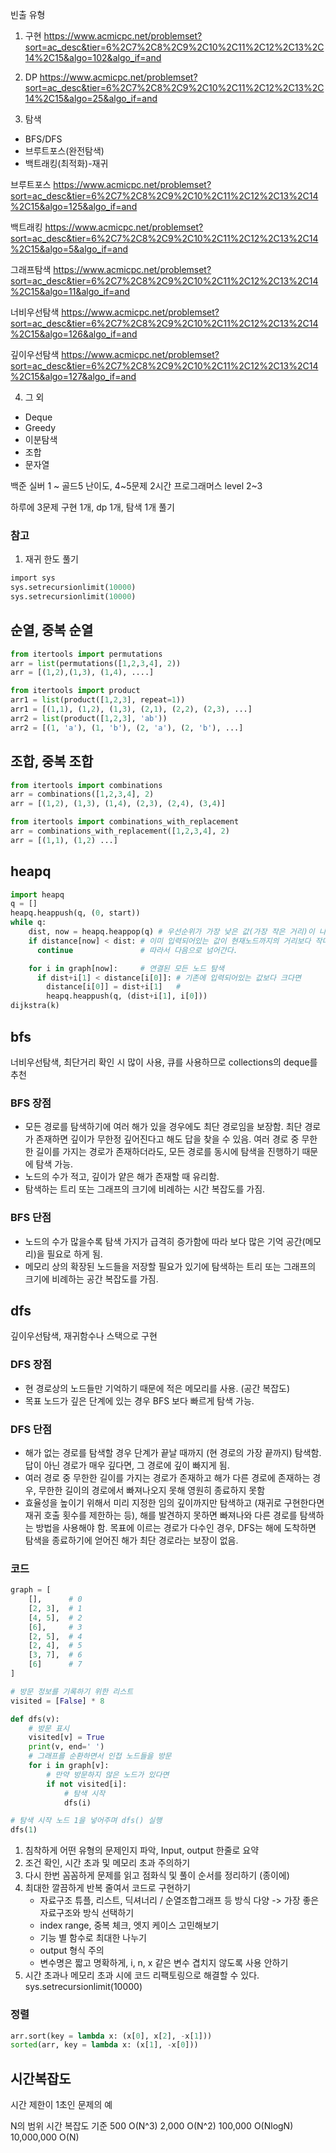 빈출 유형
1. 구현
https://www.acmicpc.net/problemset?sort=ac_desc&tier=6%2C7%2C8%2C9%2C10%2C11%2C12%2C13%2C14%2C15&algo=102&algo_if=and

2. DP
https://www.acmicpc.net/problemset?sort=ac_desc&tier=6%2C7%2C8%2C9%2C10%2C11%2C12%2C13%2C14%2C15&algo=25&algo_if=and

3. 탐색
- BFS/DFS
- 브루트포스(완전탐색)
- 백트래킹(최적화)-재귀

브루트포스
https://www.acmicpc.net/problemset?sort=ac_desc&tier=6%2C7%2C8%2C9%2C10%2C11%2C12%2C13%2C14%2C15&algo=125&algo_if=and

백트래킹
https://www.acmicpc.net/problemset?sort=ac_desc&tier=6%2C7%2C8%2C9%2C10%2C11%2C12%2C13%2C14%2C15&algo=5&algo_if=and

그래프탐색
https://www.acmicpc.net/problemset?sort=ac_desc&tier=6%2C7%2C8%2C9%2C10%2C11%2C12%2C13%2C14%2C15&algo=11&algo_if=and

너비우선탐색
https://www.acmicpc.net/problemset?sort=ac_desc&tier=6%2C7%2C8%2C9%2C10%2C11%2C12%2C13%2C14%2C15&algo=126&algo_if=and

깊이우선탐색
https://www.acmicpc.net/problemset?sort=ac_desc&tier=6%2C7%2C8%2C9%2C10%2C11%2C12%2C13%2C14%2C15&algo=127&algo_if=and

4. 그 외
- Deque
- Greedy
- 이분탐색
- 조합
- 문자열

백준 실버 1 ~ 골드5 난이도, 4~5문제 2시간
프로그래머스 level 2~3

하루에 3문제
구현 1개, dp 1개, 탐색 1개 풀기

### 참고
1. 재귀 한도 풀기
```python
​import sys     
sys.setrecursionlimit(10000) 
sys.setrecursionlimit(10000)
```



## 순열, 중복 순열
```python
from itertools import permutations
arr = list(permutations([1,2,3,4], 2))
arr = [(1,2),(1,3), (1,4), ....]

from itertools import product
arr1 = list(product([1,2,3], repeat=1))
arr1 = [(1,1), (1,2), (1,3), (2,1), (2,2), (2,3), ...]
arr2 = list(product([1,2,3], 'ab'))
arr2 = [(1, 'a'), (1, 'b'), (2, 'a'), (2, 'b'), ...]
```

##  조합, 중복 조합
```python
from itertools import combinations
arr = combinations([1,2,3,4], 2)
arr = [(1,2), (1,3), (1,4), (2,3), (2,4), (3,4)]

from itertools import combinations_with_replacement
arr = combinations_with_replacement([1,2,3,4], 2)
arr = [(1,1), (1,2) ...]
```

## heapq
```python
import heapq
q = []
heapq.heappush(q, (0, start))
while q:
    dist, now = heapq.heappop(q) # 우선순위가 가장 낮은 값(가장 작은 거리)이 나온다.
    if distance[now] < dist: # 이미 입력되어있는 값이 현재노드까지의 거리보다 작다면 이미 방문한 노드이다.
      continue               # 따라서 다음으로 넘어간다.

    for i in graph[now]:     # 연결된 모든 노드 탐색
      if dist+i[1] < distance[i[0]]: # 기존에 입력되어있는 값보다 크다면
        distance[i[0]] = dist+i[1]   #
        heapq.heappush(q, (dist+i[1], i[0]))
dijkstra(k)
```


## bfs 
너비우선탐색, 최단거리 확인 시 많이 사용, 큐를 사용하므로 collections의 deque를 추천
 
### BFS 장점
- 모든 경로를 탐색하기에 여러 해가 있을 경우에도 최단 경로임을 보장함.
최단 경로가 존재하면 깊이가 무한정 깊어진다고 해도 답을 찾을 수 있음.
여러 경로 중 무한한 길이를 가지는 경로가 존재하더라도, 모든 경로를 동시에 탐색을 진행하기 때문에 탐색 가능.
- 노드의 수가 적고, 깊이가 얕은 해가 존재할 때 유리함.
- 탐색하는 트리 또는 그래프의 크기에 비례하는 시간 복잡도를 가짐.

### BFS 단점
- 노드의 수가 많을수록 탐색 가지가 급격히 증가함에 따라 보다 많은 기억 공간(메모리)을 필요로 하게 됨.
- 메모리 상의 확장된 노드들을 저장할 필요가 있기에 탐색하는 트리 또는 그래프의 크기에 비례하는 공간 복잡도를 가짐.

## dfs
깊이우선탐색, 재귀함수나 스택으로 구현

### DFS 장점
- 현 경로상의 노드들만 기억하기 때문에 적은 메모리를 사용. (공간 복잡도)
- 목표 노드가 깊은 단계에 있는 경우 BFS 보다 빠르게 탐색 가능.

### DFS 단점
- 해가 없는 경로를 탐색할 경우 단계가 끝날 때까지 (현 경로의 가장 끝까지) 탐색함. 
답이 아닌 경로가 매우 깊다면, 그 경로에 깊이 빠지게 됨. 
- 여러 경로 중 무한한 길이를 가지는 경로가 존재하고 해가 다른 경로에 존재하는 경우, 무한한 길이의 경로에서 빠져나오지 못해 영원히 종료하지 못함
- 효율성을 높이기 위해서 미리 지정한 임의 깊이까지만 탐색하고 (재귀로 구현한다면 재귀 호출 횟수를 제한하는 등), 해를 발견하지 못하면 빠져나와 다른 경로를 탐색하는 방법을 사용해야 함.
목표에 이르는 경로가 다수인 경우, DFS는 해에 도착하면 탐색을 종료하기에 얻어진 해가 최단 경로라는 보장이 없음.

### 코드
```python
graph = [
    [],      # 0
    [2, 3],  # 1 
    [4, 5],  # 2
    [6],     # 3
    [2, 5],  # 4
    [2, 4],  # 5
    [3, 7],  # 6
    [6]      # 7
]

# 방문 정보를 기록하기 위한 리스트
visited = [False] * 8

def dfs(v):
    # 방문 표시
    visited[v] = True
    print(v, end=' ')
    # 그래프를 순환하면서 인접 노드들을 방문
    for i in graph[v]:
        # 만약 방문하지 않은 노드가 있다면
        if not visited[i]:
            # 탐색 시작
            dfs(i)

# 탐색 시작 노드 1을 넣어주며 dfs() 실행
dfs(1)
```


1. 침착하게 어떤 유형의 문제인지 파악, Input, output 한줄로 요약
2. 조건 확인, 시간 초과 및 메모리 초과 주의하기
3. 다시 한번 꼼꼼하게 문제를 읽고 점화식 및 풀이 순서를 정리하기 (종이에)
4. 최대한 깔끔하게 반복 줄여서 코드로 구현하기
    - 자료구조 튜플, 리스트, 딕셔너리 / 순열조합그래프 등 방식 다양 -> 가장 좋은 자료구조와 방식 선택하기
    - index range, 중복 체크, 엣지 케이스 고민해보기
    - 기능 별 함수로 최대한 나누기
    - output 형식 주의
    - 변수명은 짧고 명확하게, i, n, x 같은 변수 겹치지 않도록 사용 안하기
5. 시간 초과나 메모리 초과 시에 코드 리팩토링으로 해결할 수 있다. 
sys.setrecursionlimit(10000)


### 정렬 
```python
arr.sort(key = lambda x: (x[0], x[2], -x[1]))
sorted(arr, key = lambda x: (x[1], -x[0]))
```

## 시간복잡도
시간 제한이 1초인 문제의 예

N의 범위	시간 복잡도 기준
500	O(N^3)
2,000	O(N^2)
100,000	O(NlogN)
10,000,000	O(N)
